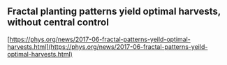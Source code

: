 ## Fractal planting patterns yield optimal harvests, without central control
  
  [https://phys.org/news/2017-06-fractal-patterns-yeild-optimal-harvests.html](https://phys.org/news/2017-06-fractal-patterns-yeild-optimal-harvests.html)